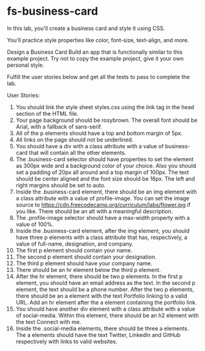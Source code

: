 # fs-business-card

In this lab, you'll create a business card and style it using CSS.

You'll practice style properties like color, font-size, text-align, and more.

Design a Business Card
Build an app that is functionally similar to this example project. Try not to copy the example project, give it your own personal style.

Fulfill the user stories below and get all the tests to pass to complete the lab.

User Stories:

1.  You should link the style sheet styles.css using the link tag in the head section of the HTML file.
2.  Your page background should be rosybrown. The overall font should be Arial, with a fallback of sans-serif.
3.  All of the p elements should have a top and bottom margin of 5px.
4.  All links on the page should not be underlined.
5.  You should have a div with a class attribute with a value of business-card that will contain all the other elements.
6.  The .business-card selector should have properties to set the element as 300px wide and a background color of your choice. Also you should set a padding of 20px all around and a top margin of 100px. The text should be center aligned and the font size should be 16px. The left and right margins should be set to auto.
7.  Inside the .business-card element, there should be an img element with a class attribute with a value of profile-image. You can set the image source to https://cdn.freecodecamp.org/curriculum/labs/flower.jpg if you like. There should be an alt with a meaningful description.
8.  The .profile-image selector should have a max-width property with a value of 100%.
9.  Inside the .business-card element, after the img element, you should have three p elements with a class attribute that has, respectively, a value of full-name, designation, and company.
10. The first p element should contain your name.
11. The second p element should contain your designation.
12. The third p element should have your company name.
13. There should be an hr element below the third p element.
14. After the hr element, there should be two p elements. In the first p element, you should have an email address as the text. In the second p element, the text should be a phone number. After the two p elements, there should be an a element with the text Portfolio linking to a valid URL. Add an hr element after the a element containing the portfolio link.
15. You should have another div element with a class attribute with a value of social-media. Within this element, there should be an h2 element with the text Connect with me.
16. Inside the .social-media elements, there should be three a elements. The a elements should have the text Twitter, LinkedIn and GitHub respectively with links to valid websites.